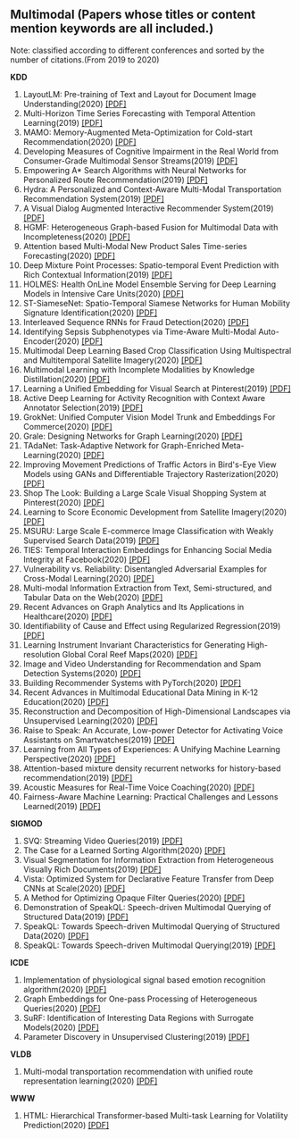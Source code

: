 ## Multimodal (Papers whose titles or content mention keywords are all included.)
Note: classified according to different conferences and sorted by the number of citations.(From 2019 to 2020)

__KDD__
1. LayoutLM: Pre-training of Text and Layout for Document Image Understanding(2020) [[PDF]](https://dl.acm.org/doi/pdf/10.1145/3394486.3403172)
2. Multi-Horizon Time Series Forecasting with Temporal Attention Learning(2019) [[PDF]](https://dl.acm.org/doi/pdf/10.1145/3292500.3330662)
3. MAMO: Memory-Augmented Meta-Optimization for Cold-start Recommendation(2020) [[PDF]](https://dl.acm.org/doi/pdf/10.1145/3394486.3403113)
4. Developing Measures of Cognitive Impairment in the Real World from Consumer-Grade Multimodal Sensor Streams(2019) [[PDF]](https://dl.acm.org/doi/pdf/10.1145/3292500.3330690)
5. Empowering A* Search Algorithms with Neural Networks for Personalized Route Recommendation(2019) [[PDF]](https://dl.acm.org/doi/pdf/10.1145/3292500.3330824)
6. Hydra: A Personalized and Context-Aware Multi-Modal Transportation Recommendation System(2019) [[PDF]](https://dl.acm.org/doi/pdf/10.1145/3292500.3330660)
7. A Visual Dialog Augmented Interactive Recommender System(2019) [[PDF]](https://dl.acm.org/doi/pdf/10.1145/3292500.3330991)
8. HGMF: Heterogeneous Graph-based Fusion for Multimodal Data with Incompleteness(2020) [[PDF]](https://dl.acm.org/doi/pdf/10.1145/3394486.3403182)
9. Attention based Multi-Modal New Product Sales Time-series Forecasting(2020) [[PDF]](https://dl.acm.org/doi/pdf/10.1145/3394486.3403362)
10. Deep Mixture Point Processes: Spatio-temporal Event Prediction with Rich Contextual Information(2019) [[PDF]](https://dl.acm.org/doi/pdf/10.1145/3292500.3330937)
11. HOLMES: Health OnLine Model Ensemble Serving for Deep Learning Models in Intensive Care Units(2020) [[PDF]](https://dl.acm.org/doi/pdf/10.1145/3394486.3403212)
12. ST-SiameseNet: Spatio-Temporal Siamese Networks for Human Mobility Signature Identification(2020) [[PDF]](https://dl.acm.org/doi/pdf/10.1145/3394486.3403183)
13. Interleaved Sequence RNNs for Fraud Detection(2020) [[PDF]](https://dl.acm.org/doi/pdf/10.1145/3394486.3403361)
14. Identifying Sepsis Subphenotypes via Time-Aware Multi-Modal Auto-Encoder(2020) [[PDF]](https://dl.acm.org/doi/pdf/10.1145/3394486.3403129)
15. Multimodal Deep Learning Based Crop Classification Using Multispectral and Multitemporal Satellite Imagery(2020) [[PDF]](https://dl.acm.org/doi/pdf/10.1145/3394486.3403375)
16. Multimodal Learning with Incomplete Modalities by Knowledge Distillation(2020) [[PDF]](https://dl.acm.org/doi/pdf/10.1145/3394486.3403234)
17. Learning a Unified Embedding for Visual Search at Pinterest(2019) [[PDF]](https://dl.acm.org/doi/pdf/10.1145/3292500.3330739)
18. Active Deep Learning for Activity Recognition with Context Aware Annotator Selection(2019) [[PDF]](https://dl.acm.org/doi/pdf/10.1145/3292500.3330688)
19. GrokNet: Unified Computer Vision Model Trunk and Embeddings For Commerce(2020) [[PDF]](https://dl.acm.org/doi/pdf/10.1145/3394486.3403311)
20. Grale: Designing Networks for Graph Learning(2020) [[PDF]](https://dl.acm.org/doi/pdf/10.1145/3394486.3403302)
21. TAdaNet: Task-Adaptive Network for Graph-Enriched Meta-Learning(2020) [[PDF]](https://dl.acm.org/doi/pdf/10.1145/3394486.3403230)
22. Improving Movement Predictions of Traffic Actors in Bird's-Eye View Models using GANs and Differentiable Trajectory Rasterization(2020) [[PDF]](https://dl.acm.org/doi/pdf/10.1145/3394486.3403283)
23. Shop The Look: Building a Large Scale Visual Shopping System at Pinterest(2020) [[PDF]](https://dl.acm.org/doi/pdf/10.1145/3394486.3403372)
24. Learning to Score Economic Development from Satellite Imagery(2020) [[PDF]](https://dl.acm.org/doi/pdf/10.1145/3394486.3403347)
25. MSURU: Large Scale E-commerce Image Classification with Weakly Supervised Search Data(2019) [[PDF]](https://dl.acm.org/doi/pdf/10.1145/3292500.3330696)
26. TIES: Temporal Interaction Embeddings for Enhancing Social Media Integrity at Facebook(2020) [[PDF]](https://dl.acm.org/doi/pdf/10.1145/3394486.3403364)
27. Vulnerability vs. Reliability: Disentangled Adversarial Examples for Cross-Modal Learning(2020) [[PDF]](https://dl.acm.org/doi/pdf/10.1145/3394486.3403084)
28. Multi-modal Information Extraction from Text, Semi-structured, and Tabular Data on the Web(2020) [[PDF]](https://dl.acm.org/doi/pdf/10.1145/3394486.3406468)
29. Recent Advances on Graph Analytics and Its Applications in Healthcare(2020) [[PDF]](https://dl.acm.org/doi/pdf/10.1145/3394486.3406469)
30. Identifiability of Cause and Effect using Regularized Regression(2019) [[PDF]](https://dl.acm.org/doi/pdf/10.1145/3292500.3330854)
31. Learning Instrument Invariant Characteristics for Generating High-resolution Global Coral Reef Maps(2020) [[PDF]](https://dl.acm.org/doi/pdf/10.1145/3394486.3403312)
32. Image and Video Understanding for Recommendation and Spam Detection Systems(2020) [[PDF]](https://dl.acm.org/doi/pdf/10.1145/3394486.3406485)
33. Building Recommender Systems with PyTorch(2020) [[PDF]](https://dl.acm.org/doi/pdf/10.1145/3394486.3406714)
34. Recent Advances in Multimodal Educational Data Mining in K-12 Education(2020) [[PDF]](https://dl.acm.org/doi/pdf/10.1145/3394486.3406471)
35. Reconstruction and Decomposition of High-Dimensional Landscapes via Unsupervised Learning(2020) [[PDF]](https://dl.acm.org/doi/pdf/10.1145/3394486.3403300)
36. Raise to Speak: An Accurate, Low-power Detector for Activating Voice Assistants on Smartwatches(2019) [[PDF]](https://dl.acm.org/doi/pdf/10.1145/3292500.3330761)
37. Learning from All Types of Experiences: A Unifying Machine Learning Perspective(2020) [[PDF]](https://dl.acm.org/doi/pdf/10.1145/3394486.3406462)
38. Attention-based mixture density recurrent networks for history-based recommendation(2019) [[PDF]](https://dl.acm.org/doi/pdf/10.1145/3326937.3341254)
39. Acoustic Measures for Real-Time Voice Coaching(2020) [[PDF]](https://dl.acm.org/doi/pdf/10.1145/3394486.3403326)
40. Fairness-Aware Machine Learning: Practical Challenges and Lessons Learned(2019) [[PDF]](https://dl.acm.org/doi/pdf/10.1145/3292500.3332280)

__SIGMOD__
1. SVQ: Streaming Video Queries(2019) [[PDF]](https://dl.acm.org/doi/pdf/10.1145/3299869.3320230)
2. The Case for a Learned Sorting Algorithm(2020) [[PDF]](https://dl.acm.org/doi/pdf/10.1145/3318464.3389752)
3. Visual Segmentation for Information Extraction from Heterogeneous Visually Rich Documents(2019) [[PDF]](https://dl.acm.org/doi/pdf/10.1145/3299869.3319867)
4. Vista: Optimized System for Declarative Feature Transfer from Deep CNNs at Scale(2020) [[PDF]](https://dl.acm.org/doi/pdf/10.1145/3318464.3389709)
5. A Method for Optimizing Opaque Filter Queries(2020) [[PDF]](https://dl.acm.org/doi/pdf/10.1145/3318464.3389766)
6. Demonstration of SpeakQL: Speech-driven Multimodal Querying of Structured Data(2019) [[PDF]](https://dl.acm.org/doi/pdf/10.1145/3299869.3320224)
7. SpeakQL: Towards Speech-driven Multimodal Querying of Structured Data(2020) [[PDF]](https://dl.acm.org/doi/pdf/10.1145/3318464.3389777)
8. SpeakQL: Towards Speech-driven Multimodal Querying(2019) [[PDF]](https://dl.acm.org/doi/pdf/10.1145/3299869.3300093)

__ICDE__
1. Implementation of physiological signal based emotion recognition algorithm(2020) [[PDF]](https://ieeexplore.ieee.org/stamp/stamp.jsp?tp=&arnumber=9153878)
2. Graph Embeddings for One-pass Processing of Heterogeneous Queries(2020) [[PDF]](https://ieeexplore.ieee.org/stamp/stamp.jsp?tp=&arnumber=9101362)
3. SuRF: Identification of Interesting Data Regions with Surrogate Models(2020) [[PDF]](https://ieeexplore.ieee.org/stamp/stamp.jsp?tp=&arnumber=9101598)
4. Parameter Discovery in Unsupervised Clustering(2019) [[PDF]](https://ieeexplore.ieee.org/stamp/stamp.jsp?tp=&arnumber=8731343)

__VLDB__
1.  Multi-modal transportation recommendation with unified route representation learning(2020) [[PDF]](https://dl.acm.org/doi/pdf/10.14778/3430915.3430924)

__WWW__
1. HTML: Hierarchical Transformer-based Multi-task Learning for Volatility Prediction(2020) [[PDF]](https://dl.acm.org/doi/pdf/10.1145/3366423.3380128)


